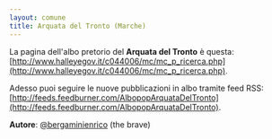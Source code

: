 ```yaml
---
layout: comune
title: Arquata del Tronto (Marche)
---
```


La pagina dell'albo pretorio del **Arquata del Tronto** è questa: [http://www.halleyegov.it/c044006/mc/mc_p_ricerca.php](http://www.halleyegov.it/c044006/mc/mc_p_ricerca.php).

Adesso puoi seguire le nuove pubblicazioni in albo tramite feed RSS: [http://feeds.feedburner.com/AlbopopArquataDelTronto](http://feeds.feedburner.com/AlbopopArquataDelTronto).


**Autore**: [@bergaminienrico](https://twitter.com/bergaminienrico) (the brave)
